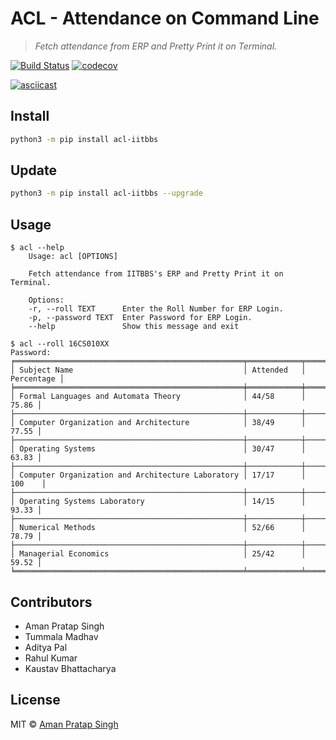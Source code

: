 # ACL - Attendance on Command Line
> *Fetch attendance from ERP and Pretty Print it on Terminal.*

[![Build Status](https://travis-ci.com/dsciitbbs/acl.svg?branch=master)](https://travis-ci.com/dsciitbbs/acl) [![codecov](https://codecov.io/gh/dsciitbbs/acl/branch/master/graph/badge.svg)](https://codecov.io/gh/dsciitbbs/acl/commits)

[![asciicast](https://asciinema.org/a/nBapjGfxqwNxgQHXfYn6N6TpH.svg)](https://asciinema.org/a/nBapjGfxqwNxgQHXfYn6N6TpH)

## Install
```bash
python3 -m pip install acl-iitbbs
```

## Update
```bash
python3 -m pip install acl-iitbbs --upgrade
```

## Usage
```
$ acl --help
    Usage: acl [OPTIONS]

    Fetch attendance from IITBBS's ERP and Pretty Print it on Terminal.

    Options:
    -r, --roll TEXT      Enter the Roll Number for ERP Login.
    -p, --password TEXT  Enter Password for ERP Login.
    --help               Show this message and exit
```
```
$ acl --roll 16CS010XX
Password: 
╒═══════════════════════════════════════════════════╤════════════╤══════════════╕
│ Subject Name                                      │ Attended   │   Percentage │
╞═══════════════════════════════════════════════════╪════════════╪══════════════╡
│ Formal Languages and Automata Theory              │ 44/58      │        75.86 │
├───────────────────────────────────────────────────┼────────────┼──────────────┤
│ Computer Organization and Architecture            │ 38/49      │        77.55 │
├───────────────────────────────────────────────────┼────────────┼──────────────┤
│ Operating Systems                                 │ 30/47      │        63.83 │
├───────────────────────────────────────────────────┼────────────┼──────────────┤
│ Computer Organization and Architecture Laboratory │ 17/17      │       100    │
├───────────────────────────────────────────────────┼────────────┼──────────────┤
│ Operating Systems Laboratory                      │ 14/15      │        93.33 │
├───────────────────────────────────────────────────┼────────────┼──────────────┤
│ Numerical Methods                                 │ 52/66      │        78.79 │
├───────────────────────────────────────────────────┼────────────┼──────────────┤
│ Managerial Economics                              │ 25/42      │        59.52 │
╘═══════════════════════════════════════════════════╧════════════╧══════════════╛
```

## Contributors
- Aman Pratap Singh
- Tummala Madhav
- Aditya Pal
- Rahul Kumar
- Kaustav Bhattacharya

## License
MIT © [Aman Pratap Singh](https://aps.mit-license.org)
